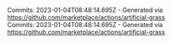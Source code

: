 Commits: 2023-01-04T08:48:14.695Z - Generated via https://github.com/marketplace/actions/artificial-grass
<br>
Commits: 2023-01-04T08:48:14.695Z - Generated via https://github.com/marketplace/actions/artificial-grass
<br>
